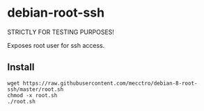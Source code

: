 # debian-root-ssh
STRICTLY FOR TESTING PURPOSES!

Exposes root user for ssh access.

Install
-----
    wget https://raw.githubusercontent.com/mecctro/debian-8-root-ssh/master/root.sh
    chmod -x root.sh
    ./root.sh
